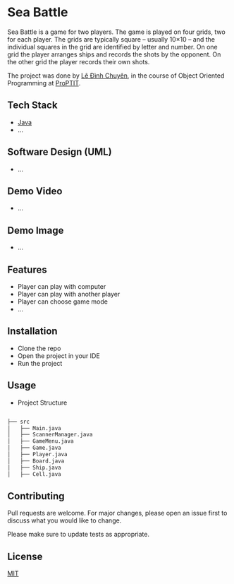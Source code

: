 # Sea Battle

Sea Battle is a game for two players. The game is played on four grids, two for each player. The grids are typically square – usually 10×10 – and the individual squares in the grid are identified by letter and number. On one grid the player arranges ships and records the shots by the opponent. On the other grid the player records their own shots.

The project was done by [Lê Đình Chuyên](https://github.com/LDCin), in the course of Object Oriented Programming at [ProPTIT](https://proptit.com/).


## Tech Stack

- [Java](https://www.java.com/en/) 
- ...


## Software Design (UML)

- ...

## Demo Video

- ...

## Demo Image

- ...

## Features

- Player can play with computer
- Player can play with another player
- Player can choose game mode
- ...

## Installation

- Clone the repo
- Open the project in your IDE
- Run the project


## Usage

- Project Structure

```bash

├── src
│   ├── Main.java
│   ├── ScannerManager.java
│   ├── GameMenu.java
│   ├── Game.java
│   ├── Player.java
│   ├── Board.java
│   ├── Ship.java
│   ├── Cell.java

```

## Contributing

Pull requests are welcome. For major changes, please open an issue first
to discuss what you would like to change.

Please make sure to update tests as appropriate.

## License

[MIT](https://choosealicense.com/licenses/mit/)
